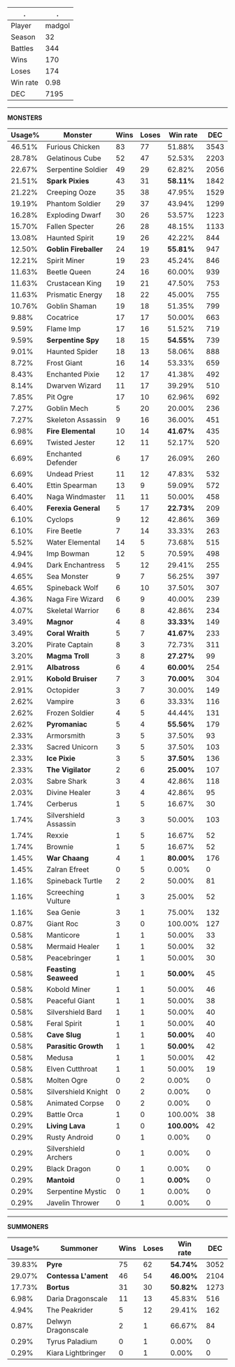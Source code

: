 .|.
|-|-
Player|madgol
Season|32
Battles|344
Wins|170
Loses|174
Win rate|0.98
DEC|7195

---
**MONSTERS**

Usage%|Monster|Wins|Loses|Win rate|DEC|
-|-|-|-|-|-|
46.51%|Furious Chicken|83|77|51.88%|3543|
28.78%|Gelatinous Cube|52|47|52.53%|2203|
22.67%|Serpentine Soldier|49|29|62.82%|2056|
21.51%|**Spark Pixies**|43|31|**58.11%**|1842|
21.22%|Creeping Ooze|35|38|47.95%|1529|
19.19%|Phantom Soldier|29|37|43.94%|1299|
16.28%|Exploding Dwarf|30|26|53.57%|1223|
15.70%|Fallen Specter|26|28|48.15%|1133|
13.08%|Haunted Spirit|19|26|42.22%|844|
12.50%|**Goblin Fireballer**|24|19|**55.81%**|947|
12.21%|Spirit Miner|19|23|45.24%|846|
11.63%|Beetle Queen|24|16|60.00%|939|
11.63%|Crustacean King|19|21|47.50%|753|
11.63%|Prismatic Energy|18|22|45.00%|755|
10.76%|Goblin Shaman|19|18|51.35%|799|
9.88%|Cocatrice|17|17|50.00%|663|
9.59%|Flame Imp|17|16|51.52%|719|
9.59%|**Serpentine Spy**|18|15|**54.55%**|739|
9.01%|Haunted Spider|18|13|58.06%|888|
8.72%|Frost Giant|16|14|53.33%|659|
8.43%|Enchanted Pixie|12|17|41.38%|492|
8.14%|Dwarven Wizard|11|17|39.29%|510|
7.85%|Pit Ogre|17|10|62.96%|692|
7.27%|Goblin Mech|5|20|20.00%|236|
7.27%|Skeleton Assassin|9|16|36.00%|451|
6.98%|**Fire Elemental**|10|14|**41.67%**|435|
6.69%|Twisted Jester|12|11|52.17%|520|
6.69%|Enchanted Defender|6|17|26.09%|260|
6.69%|Undead Priest|11|12|47.83%|532|
6.40%|Ettin Spearman|13|9|59.09%|572|
6.40%|Naga Windmaster|11|11|50.00%|458|
6.40%|**Ferexia General**|5|17|**22.73%**|209|
6.10%|Cyclops|9|12|42.86%|369|
6.10%|Fire Beetle|7|14|33.33%|263|
5.52%|Water Elemental|14|5|73.68%|515|
4.94%|Imp Bowman|12|5|70.59%|498|
4.94%|Dark Enchantress|5|12|29.41%|255|
4.65%|Sea Monster|9|7|56.25%|397|
4.65%|Spineback Wolf|6|10|37.50%|307|
4.36%|Naga Fire Wizard|6|9|40.00%|239|
4.07%|Skeletal Warrior|6|8|42.86%|234|
3.49%|**Magnor**|4|8|**33.33%**|149|
3.49%|**Coral Wraith**|5|7|**41.67%**|233|
3.20%|Pirate Captain|8|3|72.73%|311|
3.20%|**Magma Troll**|3|8|**27.27%**|99|
2.91%|**Albatross**|6|4|**60.00%**|254|
2.91%|**Kobold Bruiser**|7|3|**70.00%**|304|
2.91%|Octopider|3|7|30.00%|149|
2.62%|Vampire|3|6|33.33%|116|
2.62%|Frozen Soldier|4|5|44.44%|131|
2.62%|**Pyromaniac**|5|4|**55.56%**|179|
2.33%|Armorsmith|3|5|37.50%|93|
2.33%|Sacred Unicorn|3|5|37.50%|103|
2.33%|**Ice Pixie**|3|5|**37.50%**|136|
2.33%|**The Vigilator**|2|6|**25.00%**|107|
2.03%|Sabre Shark|3|4|42.86%|118|
2.03%|Divine Healer|3|4|42.86%|95|
1.74%|Cerberus|1|5|16.67%|30|
1.74%|Silvershield Assassin|3|3|50.00%|103|
1.74%|Rexxie|1|5|16.67%|52|
1.74%|Brownie|1|5|16.67%|52|
1.45%|**War Chaang**|4|1|**80.00%**|176|
1.45%|Zalran Efreet|0|5|0.00%|0|
1.16%|Spineback Turtle|2|2|50.00%|81|
1.16%|Screeching Vulture|1|3|25.00%|52|
1.16%|Sea Genie|3|1|75.00%|132|
0.87%|Giant Roc|3|0|100.00%|127|
0.58%|Manticore|1|1|50.00%|33|
0.58%|Mermaid Healer|1|1|50.00%|32|
0.58%|Peacebringer|1|1|50.00%|30|
0.58%|**Feasting Seaweed**|1|1|**50.00%**|45|
0.58%|Kobold Miner|1|1|50.00%|46|
0.58%|Peaceful Giant|1|1|50.00%|38|
0.58%|Silvershield Bard|1|1|50.00%|40|
0.58%|Feral Spirit|1|1|50.00%|40|
0.58%|**Cave Slug**|1|1|**50.00%**|40|
0.58%|**Parasitic Growth**|1|1|**50.00%**|42|
0.58%|Medusa|1|1|50.00%|42|
0.58%|Elven Cutthroat|1|1|50.00%|19|
0.58%|Molten Ogre|0|2|0.00%|0|
0.58%|Silvershield Knight|0|2|0.00%|0|
0.58%|Animated Corpse|0|2|0.00%|0|
0.29%|Battle Orca|1|0|100.00%|38|
0.29%|**Living Lava**|1|0|**100.00%**|42|
0.29%|Rusty Android|0|1|0.00%|0|
0.29%|Silvershield Archers|0|1|0.00%|0|
0.29%|Black Dragon|0|1|0.00%|0|
0.29%|**Mantoid**|0|1|**0.00%**|0|
0.29%|Serpentine Mystic|0|1|0.00%|0|
0.29%|Javelin Thrower|0|1|0.00%|0|

---
**SUMMONERS**

Usage%|Summoner|Wins|Loses|Win rate|DEC|
-|-|-|-|-|-|
39.83%|**Pyre**|75|62|**54.74%**|3052|
29.07%|**Contessa L'ament**|46|54|**46.00%**|2104|
17.73%|**Bortus**|31|30|**50.82%**|1273|
6.98%|Daria Dragonscale|11|13|45.83%|516|
4.94%|The Peakrider|5|12|29.41%|162|
0.87%|Delwyn Dragonscale|2|1|66.67%|84|
0.29%|Tyrus Paladium|0|1|0.00%|0|
0.29%|Kiara Lightbringer|0|1|0.00%|0|
